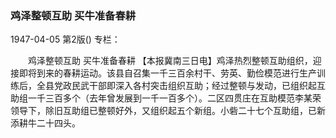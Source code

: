 ### 鸡泽整顿互助  买牛准备春耕

1947-04-05
第2版()
专栏：

　　鸡泽整顿互助
    买牛准备春耕
    【本报冀南三日电】鸡泽热烈整顿互助组织，迎接即将到来的春耕运动。该县自召集一千三百余村干、劳英、勤俭模范进行生产训练后，全县党政民武干部即深入各村突击组织互助；经过整顿与发动，已组织起互助组一千三百多个（去年曾发展到一千一百多个）。二区四贯庄在互助模范李某荣领导下，除旧互助组已整顿好外，又组织起五个新组。小砦二十七个互助组，已新添耕牛二十四头。
